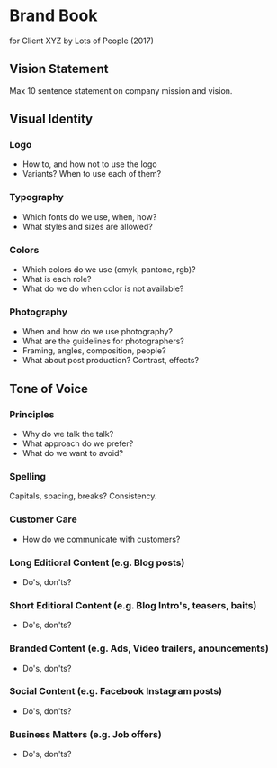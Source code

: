 # Brand Book
for Client XYZ
by Lots of People (2017)

## Vision Statement
Max 10 sentence statement on company mission and vision.

## Visual Identity

### Logo
- How to, and how not to use the logo
- Variants? When to use each of them?

### Typography
- Which fonts do we use, when, how?
- What styles and sizes are allowed?

### Colors
- Which colors do we use (cmyk, pantone, rgb)?
- What is each role?
- What do we do when color is not available?

### Photography
- When and how do we use photography?
- What are the guidelines for photographers?
- Framing, angles, composition, people?
- What about post production? Contrast, effects?

## Tone of Voice

### Principles
- Why do we talk the talk?
- What approach do we prefer?
- What do we want to avoid?

### Spelling
Capitals, spacing, breaks? Consistency.

### Customer Care
- How do we communicate with customers?

### Long Editioral Content (e.g. Blog posts)
- Do's, don'ts?

### Short Editioral Content (e.g. Blog Intro's, teasers, baits)
- Do's, don'ts?

### Branded Content (e.g. Ads, Video trailers, anouncements)
- Do's, don'ts?

### Social Content (e.g. Facebook Instagram posts)
- Do's, don'ts?

### Business Matters (e.g. Job offers)
- Do's, don'ts?
